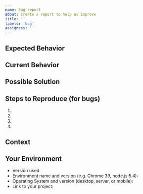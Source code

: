 ```yaml
---
name: Bug report
about: Create a report to help us improve
title: ''
labels: 'bug'
assignees: ''
---
```


<!--- Provide a general summary of the issue in the Title above -->

## Expected Behavior

<!--- Tell us what should happen -->

## Current Behavior

<!--- Tell us what happens instead of the expected behavior -->

## Possible Solution

<!--- Not obligatory, but suggest a fix/reason for the bug -->

## Steps to Reproduce (for bugs)

<!--- Provide a link to a live example, or an unambiguous set of steps to -->
<!--- reproduce this bug. Include code to reproduce, if relevant -->

1.
2.
3.
4.

## Context

<!--- How has this issue affected you? What are you trying to accomplish? -->
<!--- Providing context helps us come up with a solution that is most useful in the real world -->

## Your Environment

<!--- Include as many relevant details about the environment you experienced the bug in -->

-   Version used:
-   Environment name and version (e.g. Chrome 39, node.js 5.4):
-   Operating System and version (desktop, server, or mobile):
-   Link to your project:
